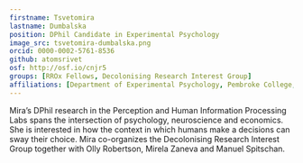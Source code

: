 ```yaml
---
firstname: Tsvetomira
lastname: Dumbalska
position: DPhil Candidate in Experimental Psychology
image_src: tsvetomira-dumbalska.png
orcid: 0000-0002-5761-8536
github: atomsrivet
osf: http://osf.io/cnjr5
groups: [RROx Fellows, Decolonising Research Interest Group]
affiliations: [Department of Experimental Psychology, Pembroke College, Medical Sciences Division]
---
```

Mira’s DPhil research in the Perception and Human Information Processing Labs spans the intersection of psychology, neuroscience and economics. She is interested in how the context in which humans make a decisions can sway their choice. Mira co-organizes the Decolonising Research Interest Group together with Olly Robertson, Mirela Zaneva and Manuel Spitschan.
